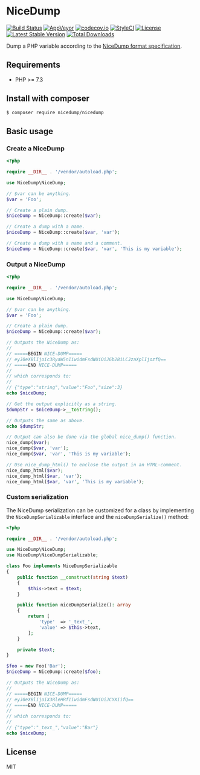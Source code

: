 # NiceDump

[![Build Status](https://travis-ci.org/themichaelhall/nicedump.svg?branch=master)](https://travis-ci.org/themichaelhall/nicedump)
[![AppVeyor](https://ci.appveyor.com/api/projects/status/github/themichaelhall/nicedump?branch=master&svg=true)](https://ci.appveyor.com/project/themichaelhall/nicedump/branch/master)
[![codecov.io](https://codecov.io/gh/themichaelhall/nicedump/coverage.svg?branch=master)](https://codecov.io/gh/themichaelhall/nicedump?branch=master)
[![StyleCI](https://styleci.io/repos/163510400/shield?style=flat&branch=master)](https://styleci.io/repos/163510400)
[![License](https://poser.pugx.org/nicedump/nicedump/license)](https://packagist.org/packages/nicedump/nicedump)
[![Latest Stable Version](https://poser.pugx.org/nicedump/nicedump/v/stable)](https://packagist.org/packages/nicedump/nicedump)
[![Total Downloads](https://poser.pugx.org/nicedump/nicedump/downloads)](https://packagist.org/packages/nicedump/nicedump)

Dump a PHP variable according to the [NiceDump format specification](https://nicedump.net/).

## Requirements

- PHP >= 7.3

## Install with composer

``` bash
$ composer require nicedump/nicedump
```

## Basic usage

### Create a NiceDump

``` php
<?php

require __DIR__ . '/vendor/autoload.php';

use NiceDump\NiceDump;

// $var can be anything.
$var = 'Foo';

// Create a plain dump.
$niceDump = NiceDump::create($var);

// Create a dump with a name.
$niceDump = NiceDump::create($var, 'var');

// Create a dump with a name and a comment.
$niceDump = NiceDump::create($var, 'var', 'This is my variable');
```

### Output a NiceDump

``` php
<?php

require __DIR__ . '/vendor/autoload.php';

use NiceDump\NiceDump;

// $var can be anything.
$var = 'Foo';

// Create a plain dump.
$niceDump = NiceDump::create($var);

// Outputs the NiceDump as:
//
// =====BEGIN NICE-DUMP=====
// eyJ0eXBlIjoic3RyaW5nIiwidmFsdWUiOiJGb28iLCJzaXplIjozfQ==
// =====END NICE-DUMP=====
//
// which corresponds to:
//
// {"type":"string","value":"Foo","size":3}
echo $niceDump;

// Get the output explicitly as a string.
$dumpStr = $niceDump->__toString();

// Outputs the same as above.
echo $dumpStr;

// Output can also be done via the global nice_dump() function.
nice_dump($var);
nice_dump($var, 'var');
nice_dump($var, 'var', 'This is my variable');

// Use nice_dump_html() to enclose the output in an HTML-comment.
nice_dump_html($var);
nice_dump_html($var, 'var');
nice_dump_html($var, 'var', 'This is my variable');
```

### Custom serialization

The NiceDump serialization can be customized for a class by implementing the ```NiceDumpSerializable``` interface and the ```niceDumpSerialize()``` method:

``` php
<?php

require __DIR__ . '/vendor/autoload.php';

use NiceDump\NiceDump;
use NiceDump\NiceDumpSerializable;

class Foo implements NiceDumpSerializable
{
    public function __construct(string $text)
    {
        $this->text = $text;
    }

    public function niceDumpSerialize(): array
    {
        return [
            'type'  => '_text_',
            'value' => $this->text,
        ];
    }

    private $text;
}

$foo = new Foo('Bar');
$niceDump = NiceDump::create($foo);

// Outputs the NiceDump as:
//
// =====BEGIN NICE-DUMP=====
// eyJ0eXBlIjoiX3RleHRfIiwidmFsdWUiOiJCYXIifQ==
// =====END NICE-DUMP=====
//
// which corresponds to:
//
// {"type":"_text_","value":"Bar"}
echo $niceDump;
```

## License

MIT